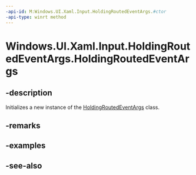 ```yaml
---
-api-id: M:Windows.UI.Xaml.Input.HoldingRoutedEventArgs.#ctor
-api-type: winrt method
---
```


<!-- Method syntax
public HoldingRoutedEventArgs()
-->

# Windows.UI.Xaml.Input.HoldingRoutedEventArgs.HoldingRoutedEventArgs

## -description
Initializes a new instance of the [HoldingRoutedEventArgs](holdingroutedeventargs.md) class.


## -remarks

## -examples

## -see-also
